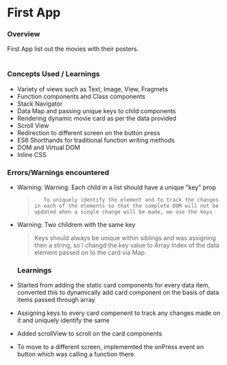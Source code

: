 <h1>First App </h1>
<h3> Overview </h3>
First App list out the movies with their posters.<br/><br/> 
<h3> Concepts Used / Learnings</h3>

- Variety of views such as Text, Image, View, Fragmets
- Function components and Class components
- Stack Navigator
- Data Map and passing unique keys to child components
- Rendering dynamic movie card as per the data provided<br>
- Scroll View
- Redirection to different screen on the button press
- ES6 Shorthands for traditional function writing methods
- DOM and Virtual DOM
- Inline CSS

<h3>Errors/Warnings encountered</h3>

- Warning: Warning: Each child in a list should have a unique "key" prop
  >        To uniquely identify the element and to track the changes in each of the elements so that the complete DOM will not be updated when a single change will be made, we use the keys

* Warning: Two childrem with the same key

  > Keys should always be unique within siblings and was assigning then a string, so I changd the key value to Array Index of the data element passed on to the card via Map.

  <h3> Learnings</h3>

* Started from adding the static card components for every data item, converted this to dynamically add card component on the basis of data items passed through array
* Assigning keys to every card compenent to track any changes made on it and uniquely identify the same
* Added scrollView to scroll on the card components
* To move to a different screen, implememted the onPress event on button which was calling a function there.
